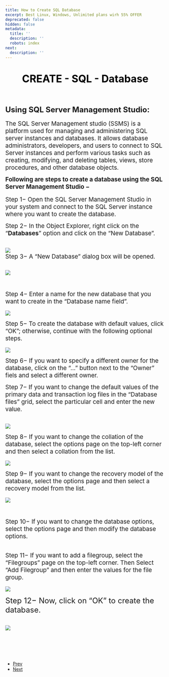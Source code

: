 ```yaml
---
title: How to Create SQL Database
excerpt: Best Linux, Windows, Unlimited plans wirh 55% OFFER
deprecated: false
hidden: false
metadata:
  title: ''
  description: ''
  robots: index
next:
  description: ''
---
```

<div itemprop="articleBody">
    <h1 style="text-align: center;"><b><b><span style="font-size: 24pt; color: #000000;">CREATE - SQL - Database</span><br /><br /></b></b></h1>
    <h2><span style="font-size: 18pt;"><strong>Using SQL Server Management Studio:<br /></strong></span></h2>
    <p><span style="font-size: 14pt;">The SQL Server Management studio (SSMS) is a platform used for managing and administering SQL server instances and databases. It allows database administrators, developers, and users to connect to SQL Server instances and perform various tasks such as creating, modifying, and deleting tables, views, store procedures, and other database objects.</span></p>
    <p><b><span style="font-size: 14pt;">Following are steps to create a database using the SQL Server Management Studio −</span><br /><br /></b><span style="font-size: 14pt;">Step 1− Open the SQL Server Management Studio in your system and connect to the SQL Server instance where you want to create the database.</span></p>
    <p><span style="font-size: 14pt;">Step 2− In the Object Explorer, right click on the “<strong>Databases</strong>” option and click on the “New Database”.</span><br /><b><br /><br /><img style="display: block; margin-left: auto; margin-right: auto;" src="https://image.hostingraja.in/images/helphostingraja/new-database.webp" /></b><span style="font-size: 14pt;">Step 3− A “New Database” dialog box will be opened.</span></p>
    <p><b><br /><img style="display: block; margin-left: auto; margin-right: auto;" src="https://image.hostingraja.in/images/helphostingraja/new-database.webp" /><br /><br /></b></p>
    <p><span style="font-size: 14pt;">Step 4− Enter a name for the new database that you want to create in the “Database name field”.</span><br /><b><br /><img style="display: block; margin-left: auto; margin-right: auto;" src="https://image.hostingraja.in/images/helphostingraja/database-name-field.webp" /></b></p>
    <p><span style="font-size: 14pt;">Step 5− To create the database with default values, click “OK”; otherwise, continue with the following optional steps.</span><br /><b><br /><img style="display: block; margin-left: auto; margin-right: auto;" src="https://image.hostingraja.in/images/helphostingraja/database-ok-steps.webp" /></b></p>
    <p> </p>
    <p><b> </b></p>
    <p><span style="font-size: 14pt;">Step 6− If you want to specify a different owner for the database, click on the “…” button next to the “Owner” fiels and select a different owner.</span></p>
    <p> </p>
    <p><span style="font-size: 14pt;">Step 7− If you want to change the default values of the primary data and transaction log files in the “Database files” grid, select the particular cell and enter the new value.</span><b><br /><br /><br /></b><img style="display: block; margin-left: auto; margin-right: auto;"src="https://image.hostingraja.in/images/helphostingraja/database-ok-steps.webp" /></p>
    <p><b> </b></p>
    <p><span style="font-size: 14pt;">Step 8− If you want to change the collation of the database, select the options page on the top-left corner and then select a collation from the list.</span><br /><b><br /><img style="display: block; margin-left: auto; margin-right: auto;" src="https://image.hostingraja.in/images/helphostingraja/database-collation-list.webp" /></b></p>
    <p><b> </b></p>
    <p><span style="font-size: 14pt;">Step 9− If you want to change the recovery model of the database, select the options page and then select a recovery model from the list.</span><br /><b><br /><img style="display: block; margin-left: auto; margin-right: auto;" src="https://image.hostingraja.in/images/helphostingraja/database-collation-list.webp" /><br /><br /></b></p>
    <p><span style="font-size: 14pt;">Step 10− If you want to change the database options, select the options page and then modify the database options.</span></p>
    <p><span style="font-size: 14pt;"><br />Step 11− If you want to add a filegroup, select the “Filegroups” page on the top-left corner. Then Select “Add Filegroup” and then enter the values for the file group.</span><br /><b><br /><img style="display: block; margin-left: auto; margin-right: auto;" src="https://image.hostingraja.in/images/helphostingraja/database-filegroups.webp" /></b></p>
    <p> </p>
    <p><span style="font-size: 18pt;">Step 12− Now, click on “OK” to create the database.</span><br /><b><br /><br /><img style="display: block; margin-left: auto; margin-right: auto;" src="https://image.hostingraja.in/images/helphostingraja/database-create-ok-button.webp" /></b></p>
    <p> </p> <b><br /><br /><br /><br /></b>
</div>
<ul class="pager pagenav">
    <li class="previous"> <a class="hasTooltip" title="HostingRaja API Developer Document" aria-label="Previous article: HostingRaja API Developer Document" href="/docs/hostingraja-api-developer-document" rel="prev"> <span class="icon-chevron-left" aria-hidden="true"></span> <span aria-hidden="true">Prev</span> </a> </li>
    <li class="next"> <a class="hasTooltip" title="How to Reset SA Password in SQL Server" aria-label="Next article: How to Reset SA Password in SQL Server" href="/docs/how-to-reset-sa-password-in-sql-server" rel="next"> <span aria-hidden="true">Next</span> <span class="icon-chevron-right" aria-hidden="true"></span> </a> </li>
</ul>
</div>
